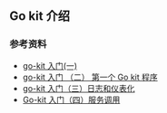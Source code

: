 ## Go kit 介绍

### 参考资料

+ [go-kit 入门(一)](http://blog.chunshengster.me/2016/05/26/go_kit_ru_men_yi/)
+ [go-kit 入门 （二） 第一个 Go kit 程序](http://blog.chunshengster.me/2016/05/28/go_kit_ru_men_er_di_yi_ge_go_kit_cheng_xu/)
+ [go-kit 入门（三）日志和仪表化](http://blog.chunshengster.me/2016/06/01/go_kit_ru_men_san_ri_zhi_he_yi_biao_hua/)
+ [Go-kit 入门（四）服务调用](http://blog.chunshengster.me/2016/06/16/go_kit_ru_men_si_fu_wu_diao_yong/)

